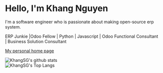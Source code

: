 # Hello, I'm Khang Nguyen

I'm a software engineer who is passionate about making open-source erp system.

ERP Junkie |Odoo Fellow | Python | Javascript | Odoo Functional Consultant | Business Solution Consultant

[My personal home page](https://odoo-vn.com)

![KhangSG's github stats](https://github-readme-stats.vercel.app/api?username=khangsaigon)
<br/>
![KhangSG's Top Langs](https://github-readme-stats.vercel.app/api/top-langs/?username=khangsaigon&layout=compact)


